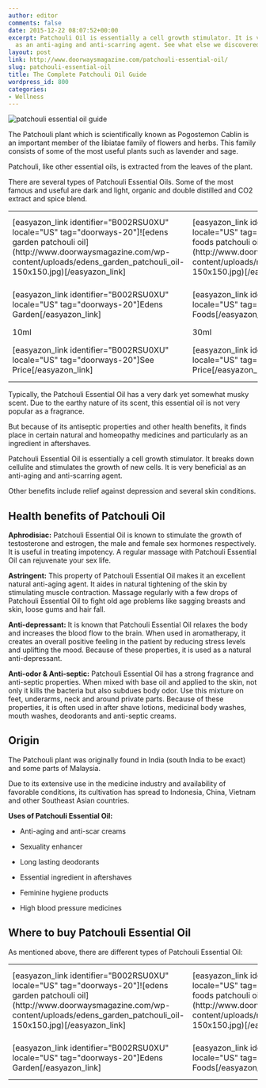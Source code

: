 ```yaml
---
author: editor
comments: false
date: 2015-12-22 08:07:52+00:00
excerpt: Patchouli Oil is essentially a cell growth stimulator. It is very beneficial
  as an anti-aging and anti-scarring agent. See what else we discovered.
layout: post
link: http://www.doorwaysmagazine.com/patchouli-essential-oil/
slug: patchouli-essential-oil
title: The Complete Patchouli Oil Guide
wordpress_id: 800
categories:
- Wellness
---
```


![patchouli essential oil guide](http://www.doorwaysmagazine.com/wp-content/uploads/patchouli_essential_oil_guide.jpg)

The Patchouli plant which is scientifically known as Pogostemon Cablin is an important member of the libiatae family of flowers and herbs. This family consists of some of the most useful plants such as lavender and sage. 

Patchouli, like other essential oils, is extracted from the leaves of the plant. 

There are several types of Patchouli Essential Oils. Some of the most famous and useful are dark and light, organic and double distilled and CO2 extract and spice blend.

<table >
<tr >

<td >[easyazon_link identifier="B002RSU0XU" locale="US" tag="doorways-20"]![edens garden patchouli oil](http://www.doorwaysmagazine.com/wp-content/uploads/edens_garden_patchouli_oil-150x150.jpg)[/easyazon_link]
</td>

<td >[easyazon_link identifier="B0019LWTI0" locale="US" tag="doorways-20"]![now foods patchouli oil](http://www.doorwaysmagazine.com/wp-content/uploads/now_foods_patchouli_oil-150x150.jpg)[/easyazon_link]
</td>

<td >[easyazon_link identifier="B00QJCVD04" locale="US" tag="doorways-20"]![healing solutions patchouli oil](http://www.doorwaysmagazine.com/wp-content/uploads/healing_solutions_patchouli_oil-150x150.jpg)[/easyazon_link]
</td>

<td >[easyazon_link identifier="B004O2238W" locale="US" tag="doorways-20"]![doterra patchouli oil](http://www.doorwaysmagazine.com/wp-content/uploads/doterra_patchouli_oil-150x150.jpg)[/easyazon_link]
</td>
</tr>
<tr >

<td >[easyazon_link identifier="B002RSU0XU" locale="US" tag="doorways-20"]Edens Garden[/easyazon_link]
</td>

<td >[easyazon_link identifier="B0019LWTI0" locale="US" tag="doorways-20"]Now Foods[/easyazon_link]
</td>

<td >[easyazon_link identifier="B00QJCVD04" locale="US" tag="doorways-20"]Healing Solutions[/easyazon_link]
</td>

<td >[easyazon_link identifier="B004O2238W" locale="US" tag="doorways-20"]doTERRA[/easyazon_link]
</td>
</tr>
<tr >

<td >10ml
</td>

<td >30ml
</td>

<td >10ml
</td>

<td >15ml
</td>
</tr>
<tr >

<td >[easyazon_link identifier="B002RSU0XU" locale="US" tag="doorways-20"]See Price[/easyazon_link]
</td>

<td >[easyazon_link identifier="B0019LWTI0" locale="US" tag="doorways-20"]See Price[/easyazon_link]
</td>

<td >[easyazon_link identifier="B00QJCVD04" locale="US" tag="doorways-20"]See Price[/easyazon_link]
</td>

<td >[easyazon_link identifier="B004O2238W" locale="US" tag="doorways-20"]See Price[/easyazon_link]
</td>
</tr>
</table>

Typically, the Patchouli Essential Oil has a very dark yet somewhat musky scent. Due to the earthy nature of its scent, this essential oil is not very popular as a fragrance. 

But because of its antiseptic properties and other health benefits, it finds place in certain natural and homeopathy medicines and particularly as an ingredient in aftershaves.

Patchouli Essential Oil is essentially a cell growth stimulator. It breaks down cellulite and stimulates the growth of new cells. It is very beneficial as an anti-aging and anti-scarring agent. 

Other benefits include relief against depression and several skin conditions.



## Health benefits of Patchouli Oil



**Aphrodisiac:** Patchouli Essential Oil is known to stimulate the growth of testosterone and estrogen, the male and female sex hormones respectively. It is useful in treating impotency. A regular massage with Patchouli Essential Oil can rejuvenate your sex life.

**Astringent:** This property of Patchouli Essential Oil makes it an excellent natural anti-aging agent. It aides in natural tightening of the skin by stimulating muscle contraction. Massage regularly with a few drops of Patchouli Essential Oil to fight old age problems like sagging breasts and skin, loose gums and hair fall. 

**Anti-depressant:** It is known that Patchouli Essential Oil relaxes the body and increases the blood flow to the brain. When used in aromatherapy, it creates an overall positive feeling in the patient by reducing stress levels and uplifting the mood. Because of these properties, it is used as a natural anti-depressant.

**Anti-odor & Anti-septic:** Patchouli Essential Oil has a strong fragrance and anti-septic properties. When mixed with base oil and applied to the skin, not only it kills the bacteria but also subdues body odor. Use this mixture on feet, underarms, neck and around private parts. Because of these properties, it is often used in after shave lotions, medicinal body washes, mouth washes, deodorants and anti-septic creams.



## Origin



The Patchouli plant was originally found in India (south India to be exact) and some parts of Malaysia. 

Due to its extensive use in the medicine industry and availability of favorable conditions, its cultivation has spread to Indonesia, China, Vietnam and other Southeast Asian countries. 

**Uses of Patchouli Essential Oil:**




  * Anti-aging and anti-scar creams


  * Sexuality enhancer


  * Long lasting deodorants


  * Essential ingredient in aftershaves


  * Feminine hygiene products


  * High blood pressure medicines





## Where to buy Patchouli Essential Oil



As mentioned above, there are different types of Patchouli Essential Oil:

<table >
<tr >

<td >[easyazon_link identifier="B002RSU0XU" locale="US" tag="doorways-20"]![edens garden patchouli oil](http://www.doorwaysmagazine.com/wp-content/uploads/edens_garden_patchouli_oil-150x150.jpg)[/easyazon_link]
</td>

<td >[easyazon_link identifier="B0019LWTI0" locale="US" tag="doorways-20"]![now foods patchouli oil](http://www.doorwaysmagazine.com/wp-content/uploads/now_foods_patchouli_oil-150x150.jpg)[/easyazon_link]
</td>

<td >[easyazon_link identifier="B00QJCVD04" locale="US" tag="doorways-20"]![healing solutions patchouli oil](http://www.doorwaysmagazine.com/wp-content/uploads/healing_solutions_patchouli_oil-150x150.jpg)[/easyazon_link]
</td>

<td >[easyazon_link identifier="B004O2238W" locale="US" tag="doorways-20"]![doterra patchouli oil](http://www.doorwaysmagazine.com/wp-content/uploads/doterra_patchouli_oil-150x150.jpg)[/easyazon_link]
</td>
</tr>
<tr >

<td >[easyazon_link identifier="B002RSU0XU" locale="US" tag="doorways-20"]Edens Garden[/easyazon_link]
</td>

<td >[easyazon_link identifier="B0019LWTI0" locale="US" tag="doorways-20"]Now Foods[/easyazon_link]
</td>

<td >[easyazon_link identifier="B00QJCVD04" locale="US" tag="doorways-20"]Healing Solutions[/easyazon_link]
</td>

<td >[easyazon_link identifier="B004O2238W" locale="US" tag="doorways-20"]doTERRA[/easyazon_link]
</td>
</tr>
</table>
